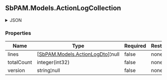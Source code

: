 
<h2 id="tocS_SbPAM.Models.ActionLogCollection">SbPAM.Models.ActionLogCollection</h2>

<a id="schemasbpam.models.actionlogcollection"></a>
<a id="schema_SbPAM.Models.ActionLogCollection"></a>
<a id="tocSsbpam.models.actionlogcollection"></a>
<a id="tocssbpam.models.actionlogcollection"></a>

<details><summary>JSON</summary>


```json
{
  "lines": [
    {
      "statusString": "string",
      "status": null,
      "logMessage": "string",
      "lineNumber": 0,
      "timestamp": "2019-08-24T14:15:22Z",
      "version": "string"
    }
  ],
  "totalCount": 0,
  "version": "string"
}

```


</details>

### Properties

|Name|Type|Required|Restrictions|Description|
|---|---|---|---|---|
|lines|[[SbPAM.Models.ActionLogDto](../Models/sbpam.models.actionlogdto.md)]¦null|false|none|none|
|totalCount|integer(int32)|false|none|none|
|version|string¦null|false|none|none|


